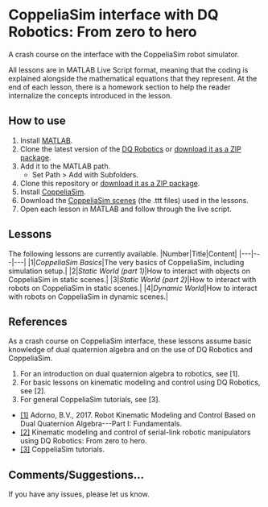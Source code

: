 # CoppeliaSim interface with DQ Robotics: From zero to hero

A crash course on the interface with the CoppeliaSim robot simulator.

All lessons are in MATLAB Live Script format, meaning that the coding is explained alongside the mathematical equations that they represent. At the end of each lesson, there is a homework section to help the reader internalize the concepts introduced in the lesson.

## How to use

1. Install [MATLAB](https://www.mathworks.com/products/matlab.html).
2. Clone the latest version of the [DQ Robotics](https://github.com/dqrobotics/matlab) or [download it as a ZIP package](https://github.com/dqrobotics/matlab/archive/refs/heads/master.zip).
2. Add it to the MATLAB path.
   * Set Path > Add with Subfolders.
4. Clone this repository or [download it as a ZIP package](https://github.com/dqrobotics/learning-dqrobotics-with-coppeliasim/archive/refs/heads/main.zip).
5. Install [CoppeliaSim](https://www.coppeliarobotics.com/).
6. Download the [CoppeliaSim scenes](https://osf.io/2tfsx/) (the .ttt files) used in the lessons.
7. Open each lesson in MATLAB and follow through the live script.

## Lessons
The following lessons are currently available.
|Number|Title|Content|
|---|---|---|
|1|*CoppeliaSim Basics*|The very basics of CoppeliaSim, including simulation setup.|
|2|*Static World (part 1)*|How to interact with objects on CoppeliaSim in static scenes.|
|3|*Static World (part 2)*|How to interact with robots on CoppeliaSim in static scenes.|
|4|*Dynamic World*|How to interact with robots on CoppeliaSim in dynamic scenes.|

## References
As a crash course on CoppeliaSim interface, these lessons assume basic knowledge of dual quaternion algebra and on the use of DQ Robotics and CoppeliaSim.

1. For an introduction on dual quaternion algebra to robotics, see [1].
2. For basic lessons on kinematic modeling and control using DQ Robotics, see [2].
3. For general CoppeliaSim tutorials, see [3].

- [[1]](https://hal.archives-ouvertes.fr/hal-01478225/) Adorno, B.V., 2017. Robot Kinematic Modeling and Control Based on Dual Quaternion Algebra---Part I: Fundamentals.
- [[2]](https://github.com/ffasilva/learning-dqrobotics-in-matlab/tree/coppeliasim-interface/robotic_manipulators) Kinematic modeling and control of serial-link robotic manipulators using DQ Robotics: From zero to hero.
- [[3]](https://manual.coppeliarobotics.com/en/tutorials.htm) CoppeliaSim tutorials.

## Comments/Suggestions...
If you have any issues, please let us know.
